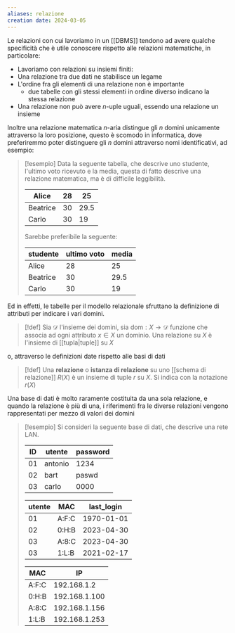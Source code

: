 ```yaml
---
aliases: relazione
creation date: 2024-03-05
---
```


Le relazioni con cui lavoriamo in un [[DBMS]] tendono ad avere qualche specificità che è utile conoscere rispetto alle relazioni matematiche, in particolare:

- Lavoriamo con relazioni su insiemi finiti:
- Una relazione tra due dati ne stabilisce un legame
- L'ordine fra gli elementi di una relazione non è importante
	- due tabelle con gli stessi elementi in ordine diverso indicano la stessa relazione
- Una relazione non può avere $n$-uple uguali, essendo una relazione un insieme


Inoltre una relazione matematica $n$-aria distingue gli $n$ domini unicamente attraverso la loro posizione, questo è scomodo in informatica, dove preferiremmo poter distinguere gli $n$ domini attraverso nomi identificativi, ad esempio:

> [!esempio]
> Data la seguente tabella, che descrive uno studente, l'ultimo voto ricevuto e la media, questa di fatto descrive una relazione matematica, ma è di difficile leggibilità.
> 
> | Alice        | 28  | 25   |
> | ------------ | --- | ---- |
> | Beatrice | 30  | 29.5 |
> | Carlo    | 30  | 19     |
>
>Sarebbe preferibile la seguente:
>
>| studente | ultimo voto | media
>| ------------ | --- | ---- |
> | Alice        | 28  | 25   |
> | Beatrice | 30  | 29.5 |
> | Carlo    | 30  | 19     |

Ed in effetti, le tabelle per il modello relazionale sfruttano la definizione di attributi per indicare i vari domini.

>[!def]
>Sia $\mathcal{D}$ l'insieme dei domini, sia $\text{dom} : X \to \mathcal{D}$ funzione che associa ad ogni attributo $x \in X$ un dominio. Una relazione su $X$ è l'insieme di  [[tupla|tuple]] su $X$

o, attraverso le definizioni date rispetto alle basi di dati
>[!def]
>Una **relazione** o **istanza di relazione** su uno [[schema di relazione]] $R(X)$ è un insieme di tuple $r$ su $X$.
>Si indica con la notazione $r(X)$



Una base di dati è molto raramente costituita da una sola relazione, e quando la relazione è più di una, i riferimenti fra le diverse relazioni vengono rappresentati per mezzo di valori dei domini

>[!esempio]
>Si consideri la seguente base di dati, che descrive una rete LAN.
>
> | ID  | utente  | password |
> | --- | ------- | -------- |
> | 01  | antonio | 1234     |
> | 02  | bart    | paswd    |
> | 03  | carlo   | 0000     | 
> 
> | utente | MAC   | last_login |
> | ------ | ----- | ---------- |
> | 01     | A:F:C | 1970-01-01 |
> | 02     | 0:H:B | 2023-04-30 |
> | 03     | A:8:C | 2023-04-30 |
> | 03     | 1:L:B | 2021-02-17 |
> 
> | MAC   | IP            |
> | ----- | ------------- |
> | A:F:C | 192.168.1.2   |
> | 0:H:B | 192.168.1.100 |
> | A:8:C | 192.168.1.156 |
> | 1:L:B | 192.168.1.253 | 

